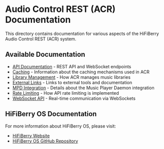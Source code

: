 # Audio Control REST (ACR) Documentation

This directory contains documentation for various aspects of the HiFiBerry Audio Control REST (ACR) system.

## Available Documentation

- [API Documentation](api.md) - REST API and WebSocket endpoints
- [Caching](caching.md) - Information about the caching mechanisms used in ACR
- [Library Management](library.md) - How ACR manages music libraries
- [External Links](links.md) - Links to external tools and documentation
- [MPD Integration](mpd.md) - Details about the Music Player Daemon integration
- [Rate Limiting](rate_limiting.md) - How API rate limiting is implemented
- [WebSocket API](websocket.md) - Real-time communication via WebSockets

## HiFiBerry OS Documentation

For more information about HiFiBerry OS, please visit:
- [HiFiBerry Website](https://www.hifiberry.com/)
- [HiFiBerry OS GitHub Repository](https://github.com/hifiberry/hifiberry-os)
